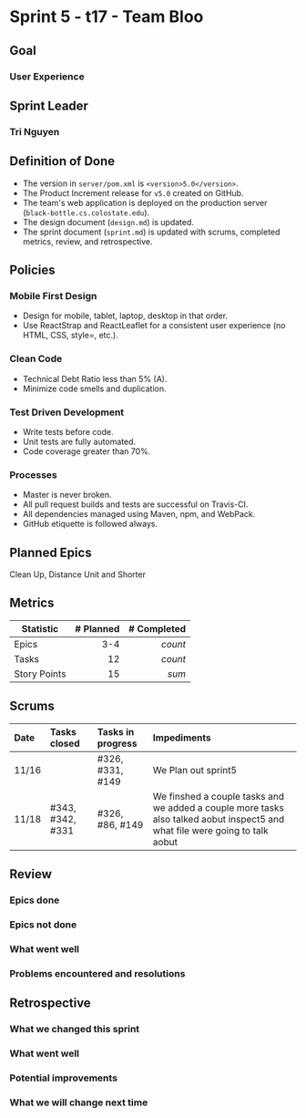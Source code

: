 # Sprint 5 - t17 - Team Bloo

## Goal
### User Experience

## Sprint Leader
### Tri Nguyen


## Definition of Done

* The version in `server/pom.xml` is `<version>5.0</version>`.
* The Product Increment release for `v5.0` created on GitHub.
* The team's web application is deployed on the production server (`black-bottle.cs.colostate.edu`).
* The design document (`design.md`) is updated.
* The sprint document (`sprint.md`) is updated with scrums, completed metrics, review, and retrospective.


## Policies

### Mobile First Design
* Design for mobile, tablet, laptop, desktop in that order.
* Use ReactStrap and ReactLeaflet for a consistent user experience (no HTML, CSS, style=, etc.).

### Clean Code
* Technical Debt Ratio less than 5% (A).
* Minimize code smells and duplication.

### Test Driven Development
* Write tests before code.
* Unit tests are fully automated.
* Code coverage greater than 70%.

### Processes
* Master is never broken. 
* All pull request builds and tests are successful on Travis-CI.
* All dependencies managed using Maven, npm, and WebPack.
* GitHub etiquette is followed always.


## Planned Epics
Clean Up, Distance Unit and Shorter

## Metrics

| Statistic | # Planned | # Completed |
| --- | ---: | ---: |
| Epics | 3-4 | *count* | 
| Tasks | 12 | *count* | 
| Story Points |  15 | *sum* | 


## Scrums

| Date | Tasks closed  | Tasks in progress | Impediments |
| :--- | :--- | :--- | :--- |
| 11/16 |  | #326, #331, #149 | We Plan out sprint5 | 
| 11/18 | #343, #342, #331 | #326, #86, #149 | We finshed a couple tasks and we added a couple more tasks also talked aobut inspect5 and what file were going to talk aobut | 

## Review

### Epics done  

### Epics not done 

### What went well

### Problems encountered and resolutions


## Retrospective

### What we changed this sprint

### What went well

### Potential improvements

### What we will change next time
